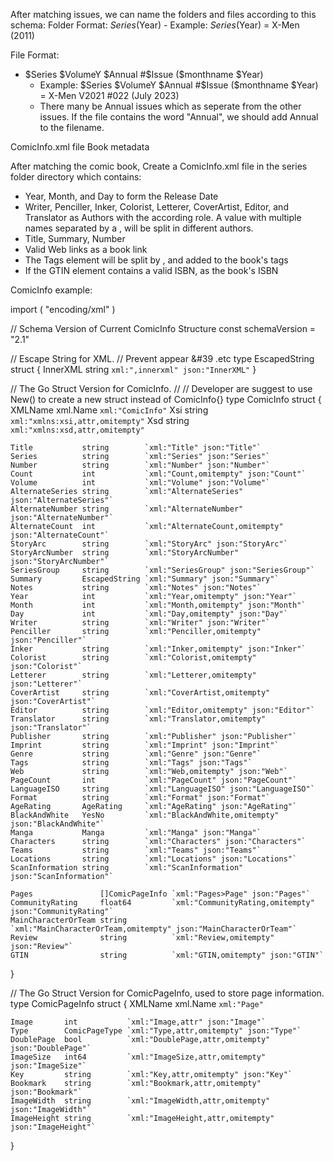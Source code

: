After matching issues, we can name the folders and files according to this schema:
Folder Format: $Series ($Year)
    - Example: $Series ($Year) = X-Men (2011)

File Format: 
- $Series $VolumeY $Annual #$Issue ($monthname $Year)
    - Example: $Series $VolumeY $Annual #$Issue ($monthname $Year) = X-Men V2021 #022 (July 2023)
    - There many be Annual issues which as seperate from the other issues. If the file contains the word "Annual", we should add Annual to the filename.

ComicInfo.xml file
Book metadata

After matching the comic book, Create a ComicInfo.xml file in the series folder directory which contains:

- Year, Month, and Day to form the Release Date
- Writer, Penciller, Inker, Colorist, Letterer, CoverArtist, Editor, and Translator as Authors with the according role. A value with multiple names separated by a , will be split in different authors.
- Title, Summary, Number
- Valid Web links as a book link
- The Tags element will be split by , and added to the book's tags
- If the GTIN element contains a valid ISBN, as the book's ISBN

ComicInfo example:

import (
	"encoding/xml"
)

// Schema Version of Current ComicInfo Structure
const schemaVersion = "2.1"

// Escape String for XML.
// Prevent appear &#39 .etc
type EscapedString struct {
	InnerXML string `xml:",innerxml" json:"InnerXML"`
}

// The Go Struct Version for ComicInfo.
//
// Developer are suggest to use New() to create a new struct instead of ComicInfo{}
type ComicInfo struct {
	XMLName xml.Name `xml:"ComicInfo"`
	Xsi     string   `xml:"xmlns:xsi,attr,omitempty"`
	Xsd     string   `xml:"xmlns:xsd,attr,omitempty"`

	Title           string        `xml:"Title" json:"Title"`
	Series          string        `xml:"Series" json:"Series"`
	Number          string        `xml:"Number" json:"Number"`
	Count           int           `xml:"Count,omitempty" json:"Count"`
	Volume          int           `xml:"Volume" json:"Volume"`
	AlternateSeries string        `xml:"AlternateSeries" json:"AlternateSeries"`
	AlternateNumber string        `xml:"AlternateNumber" json:"AlternateNumber"`
	AlternateCount  int           `xml:"AlternateCount,omitempty" json:"AlternateCount"`
	StoryArc        string        `xml:"StoryArc" json:"StoryArc"`
	StoryArcNumber  string        `xml:"StoryArcNumber" json:"StoryArcNumber"`
	SeriesGroup     string        `xml:"SeriesGroup" json:"SeriesGroup"`
	Summary         EscapedString `xml:"Summary" json:"Summary"`
	Notes           string        `xml:"Notes" json:"Notes"`
	Year            int           `xml:"Year,omitempty" json:"Year"`
	Month           int           `xml:"Month,omitempty" json:"Month"`
	Day             int           `xml:"Day,omitempty" json:"Day"`
	Writer          string        `xml:"Writer" json:"Writer"`
	Penciller       string        `xml:"Penciller,omitempty" json:"Penciller"`
	Inker           string        `xml:"Inker,omitempty" json:"Inker"`
	Colorist        string        `xml:"Colorist,omitempty" json:"Colorist"`
	Letterer        string        `xml:"Letterer,omitempty" json:"Letterer"`
	CoverArtist     string        `xml:"CoverArtist,omitempty" json:"CoverArtist"`
	Editor          string        `xml:"Editor,omitempty" json:"Editor"`
	Translator      string        `xml:"Translator,omitempty" json:"Translator"`
	Publisher       string        `xml:"Publisher" json:"Publisher"`
	Imprint         string        `xml:"Imprint" json:"Imprint"`
	Genre           string        `xml:"Genre" json:"Genre"`
	Tags            string        `xml:"Tags" json:"Tags"`
	Web             string        `xml:"Web,omitempty" json:"Web"`
	PageCount       int           `xml:"PageCount" json:"PageCount"`
	LanguageISO     string        `xml:"LanguageISO" json:"LanguageISO"`
	Format          string        `xml:"Format" json:"Format"`
	AgeRating       AgeRating     `xml:"AgeRating" json:"AgeRating"`
	BlackAndWhite   YesNo         `xml:"BlackAndWhite,omitempty" json:"BlackAndWhite"`
	Manga           Manga         `xml:"Manga" json:"Manga"`
	Characters      string        `xml:"Characters" json:"Characters"`
	Teams           string        `xml:"Teams" json:"Teams"`
	Locations       string        `xml:"Locations" json:"Locations"`
	ScanInformation string        `xml:"ScanInformation" json:"ScanInformation"`

	Pages               []ComicPageInfo `xml:"Pages>Page" json:"Pages"`
	CommunityRating     float64         `xml:"CommunityRating,omitempty" json:"CommunityRating"`
	MainCharacterOrTeam string          `xml:"MainCharacterOrTeam,omitempty" json:"MainCharacterOrTeam"`
	Review              string          `xml:"Review,omitempty" json:"Review"`
	GTIN                string          `xml:"GTIN,omitempty" json:"GTIN"`
}

// The Go Struct Version for ComicPageInfo, used to store page information.
type ComicPageInfo struct {
	XMLName xml.Name `xml:"Page"`

	Image       int           `xml:"Image,attr" json:"Image"`
	Type        ComicPageType `xml:"Type,attr,omitempty" json:"Type"`
	DoublePage  bool          `xml:"DoublePage,attr,omitempty" json:"DoublePage"`
	ImageSize   int64         `xml:"ImageSize,attr,omitempty" json:"ImageSize"`
	Key         string        `xml:"Key,attr,omitempty" json:"Key"`
	Bookmark    string        `xml:"Bookmark,attr,omitempty" json:"Bookmark"`
	ImageWidth  string        `xml:"ImageWidth,attr,omitempty" json:"ImageWidth"`
	ImageHeight string        `xml:"ImageHeight,attr,omitempty" json:"ImageHeight"`
}